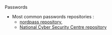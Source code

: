 
Passwords
- Most common passwords repositories : 
	- [nordpass repository](https://nordpass.com/most-common-passwords-list/), 
	- [National Cyber Security Centre repository](https://www.ncsc.gov.uk/blog-post/passwords-passwords-everywhere)
